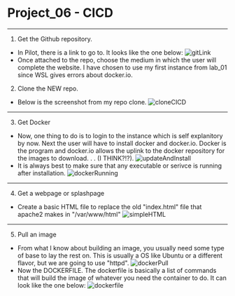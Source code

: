 # Project_06 - CICD
----------------------------------
1. Get the Github repository.
* In Pilot, there is a link to go to. It looks like the one below:
![gitLink](Pictures/gitLink.jpg)
* Once attached to the repo, choose the medium in which the user will complete the website.
  I have chosen to use my first instance from lab_01 since WSL gives errors about docker.io.
2. Clone the NEW repo.
* Below is the screenshot from my repo clone.
![cloneCICD](Pictures/cloneCICD.jpg)
----------------------------------
3. Get Docker
* Now, one thing to do is to login to the instance which is self explanitory by now. Next the
  user will have to install docker and docker.io. Docker is the program and docker.io allows 
  the uplink to the docker repository for the images to download. . . (I THINK?!?).
![updateAndInstall](Pictures/updateAndInstall.jpg)
* It is always best to make sure that any executable or serivce is running after installation.
![dockerRunning](Pictures/dockerRunning.jpg)
----------------------------------
4. Get a webpage or splashpage
* Create a basic HTML file to replace the old "index.html" file that apache2 makes in "/var/www/html"
![simpleHTML](Pictures/simpleHTML.jpg)
----------------------------------
5. Pull an image
* From what I know about building an image, you usually need some type of base to lay the rest
  on. This is usually a OS like Ubuntu or a different flavor, but we are going to use "httpd".
  ![dockerPull](Pictures/dockerPull.jpg)
* Now the DOCKERFILE. The dockerfile is basically a list of commands that will build the image
  of whatever you need the container to do. It can look like the one below:
  ![dockerfile](Pictures/dockerfile.jpg)
